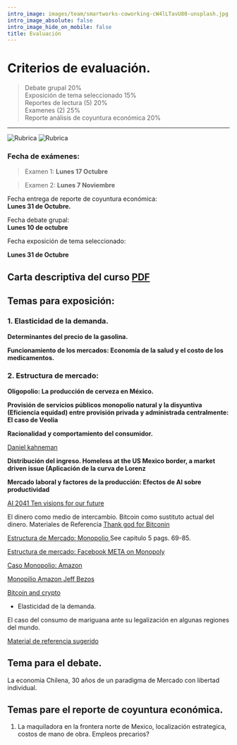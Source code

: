 ```yaml
---
intro_image: images/team/smartworks-coworking-cW4lLTavU80-unsplash.jpg
intro_image_absolute: false
intro_image_hide_on_mobile: false
title: Evaluación
---
```


# Criterios de evaluación.

> Debate grupal                                        20%    
> Exposición de tema seleccionado                      15%     
> Reportes  de lectura   (5)                           20%     
> Examenes      (2)                                    25%     
> Reporte  análisis de coyuntura económica             20%     

--------------------------------------------------------------------

![Rubrica](/images/rrebrica.jpg)
![Rubrica](/images/rrebrica2.jpg)

### Fecha de exámenes: 

> Examen 1: **Lunes 17 Octubre**

> Examen 2: **Lunes 7 Noviembre**

Fecha entrega de reporte de coyuntura económica:  
**Lunes 31 de Octubre.**

Fecha debate grupal:  
**Lunes 10 de octubre**

Fecha exposición de tema seleccionado:

 **Lunes 31 de Octubre**


## Carta descriptiva del curso [PDF](https://drive.google.com/file/d/1vjQKptKxNeFDfN8-TYTYTiLL-CQegwLR/view?usp=sharing)


## Temas para exposición:

### 1. Elasticidad de la demanda.

**Determinantes del precio de la gasolina.**

**Funcionamiento de los mercados: Economía de la salud y el costo de los medicamentos.**

### 2. Estructura de mercado: 

**Oligopolio: La producción de cerveza en México.**

**Provisión de servicios públicos monopolio natural y la disyuntiva (Eficiencia equidad) entre provisión privada y administrada centralmente: El caso de Veolia**

**Racionalidad y comportamiento del consumidor.**

[Daniel kahneman ](https://www.uzh.ch/cmsssl/suz/dam/jcr:ffffffff-fad3-547b-ffff-ffffe54d58af/10.18_kahneman_tversky_81.pdf)

**Distribución del ingreso. Homeless at the US Mexico border, a market driven issue  (Aplicación de la curva de Lorenz**

**Mercado laboral y factores de la producción: Efectos de AI sobre productividad**  

[AI 2041 Ten visions for our future](https://drive.google.com/file/d/1Ow1DjyrV21YRIOmzSVl60aPGbrNJj3ef/view?usp=sharing)


El dinero como medio de intercambio. Bitcoin como sustituto actual del dinero.  Materiales de Referencia [Thank god for Bitconin](https://drive.google.com/file/d/16xCDFf9J5A2Vsur0rmqoGpH1DV-9oxss/view?usp=sharing)


[Estructura de Mercado: Monopolio ](https://drive.google.com/file/d/1GYbt60-frwofKmlX1l3tspzausw14R-D/view?usp=sharing) See capitulo 5 pags. 69-85.

[Estructura de mercado: Facebook META on Monopoly](https://www.youtube.com/watch?v=e8gN6G_DeYg)

[Caso Monopolio: Amazon](https://www.youtube.com/watch?v=-IKSEVsHens)



[Monopilio Amazon Jeff Bezos](https://www.youtube.com/watch?v=RVVfJVj5z8s)

[Bitcoin and crypto](file:///C:/Users/josel/Desktop/on/docencia/Semestre-2022-2/MAPDS/biblio/Applicaations/2020_micro_of%20crypto.pdf)



+ Elasticidad de la demanda.

El caso del consumo de mariguana ante su legalización en algunas regiones del mundo. 

[Material de referencia sugerido](https://www.upo.es/revistas/index.php/RevMetCuant/article/view/2689)

## Tema para el debate. 

La economia Chilena,  30 años de un paradigma de Mercado con libertad individual. 

## Temas pare el reporte de coyuntura económica. 

1. La maquiladora en la frontera norte de Mexico, localización estrategica, costos de mano de obra. Empleos precarios? 



  